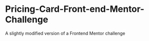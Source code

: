 # Pricing-Card-Front-end-Mentor-Challenge
A slightly modified version of a Frontend Mentor challenge
